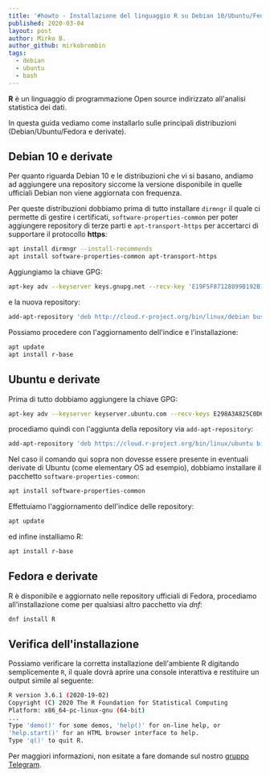 ```yaml
---
title: '#howto - Installazione del linguaggio R su Debian 10/Ubuntu/Fedora'
published: 2020-03-04
layout: post
author: Mirko B.
author_github: mirkobrombin
tags:
  - debian  
  - ubuntu  
  - bash
---
```

**R** è un linguaggio di programmazione Open source indirizzato all'analisi statistica dei dati.

In questa guida vediamo come installarlo sulle principali distribuzioni (Debian/Ubuntu/Fedora e derivate).

## Debian 10 e derivate
Per quanto riguarda Debian 10 e le distribuzioni che vi si basano, andiamo ad aggiungere una repository siccome la versione disponibile in quelle ufficiali Debian non viene aggiornata con frequenza.

Per queste distribuzioni dobbiamo prima di tutto installare `dirmngr` il quale ci permette di gestire i certificati, `software-properties-common` per poter aggiungere repository di terze parti e `apt-transport-https` per accertarci di supportare il protocollo **https**:
```bash
apt install dirmngr --install-recommends
apt install software-properties-common apt-transport-https
```
Aggiungiamo la chiave GPG:
```bash
apt-key adv --keyserver keys.gnupg.net --recv-key 'E19F5F87128899B192B1A2C2AD5F960A256A04AF'
```
e la nuova repository:
```bash
add-apt-repository 'deb http://cloud.r-project.org/bin/linux/debian buster-cran35/'
```
Possiamo procedere con l'aggiornamento dell'indice e l'installazione:
```bash
apt update
apt install r-base
```

## Ubuntu e derivate
Prima di tutto dobbiamo aggiungere la chiave GPG:
```bash
apt-key adv --keyserver keyserver.ubuntu.com --recv-keys E298A3A825C0D65DFD57CBB651716619E084DAB9
```
procediamo quindi con l'aggiunta della repository via `add-apt-repository`:
```bash
add-apt-repository 'deb https://cloud.r-project.org/bin/linux/ubuntu bionic-cran35/'
```
Nel caso il comando qui sopra non dovesse essere presente in eventuali derivate di Ubuntu (come elementary OS ad esempio), dobbiamo installare il pacchetto `software-properties-common`:
```bash
apt install software-properties-common
```
Effettuiamo l'aggiornamento dell'indice delle repository:
```bash
apt update
```
ed infine installiamo R:
```bash
apt install r-base
```

## Fedora e derivate
R è disponibile e aggiornato nelle repository ufficiali di Fedora, procediamo all'installazione come per qualsiasi altro pacchetto via *dnf*:
```bash
dnf install R
```

## Verifica dell'installazione
Possiamo verificare la corretta installazione dell'ambiente R digitando semplicemente `R`, il quale dovrà aprire una console interattiva e restituire un output simile al seguente:
```bash
R version 3.6.1 (2020-19-02)
Copyright (C) 2020 The R Foundation for Statistical Computing
Platform: x86_64-pc-linux-gnu (64-bit)
...
Type 'demo()' for some demos, 'help()' for on-line help, or
'help.start()' for an HTML browser interface to help.
Type 'q()' to quit R.
```

Per maggiori informazioni, non esitate a fare domande sul nostro [gruppo Telegram](https://t.me/linuxpeople).